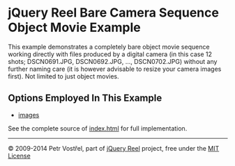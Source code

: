 jQuery Reel Bare Camera Sequence Object Movie Example
=====================================================

This example demonstrates a completely bare object movie sequence
working directly with files produced by a digital camera (in this case
12 shots; DSCN0691.JPG, DSCN0692.JPG, ..., DSCN0702.JPG) without any
further naming care (it is however advisable to resize your camera images
first). Not limited to just object movies.


Options Employed In This Example
--------------------------------

- [images](http://reel360.org/reel#images)

See the complete source of [index.html](index.html) for full
implementation.

---
&copy; 2009-2014 Petr Vostřel, part of [jQuery Reel][reel] project, free under the [MIT License][license]



[reel]:http://reel360.org
[license]:https://raw.github.com/pisi/Reel/master/LICENSE.txt
